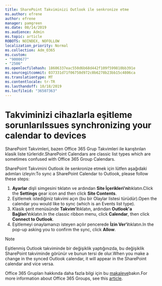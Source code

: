```yaml
---
title: SharePoint Takviminizi Outlook ile senkronize etme
ms.author: efrene
author: efrene
manager: pamgreen
ms.date: 08/14/2019
ms.audience: Admin
ms.topic: article
ROBOTS: NOINDEX, NOFOLLOW
localization_priority: Normal
ms.collection: Adm_O365
ms.custom:
- "9000677"
- "2586"
ms.openlocfilehash: 18606337eac550d6b68d442f109f599810bb391e
ms.sourcegitcommit: 037331d71f06750d972c0b6278b23bb15c4806ca
ms.translationtype: MT
ms.contentlocale: tr-TR
ms.lasthandoff: 10/18/2019
ms.locfileid: "36507363"
---
```

# <a name="issues-synchronizing-your-calendar-to-devices"></a><span data-ttu-id="9e2a8-102">Takviminizi cihazlarla eşitleme sorunları</span><span class="sxs-lookup"><span data-stu-id="9e2a8-102">Issues synchronizing your calendar to devices</span></span>

<span data-ttu-id="9e2a8-103">SharePoint Takvimleri, bazen Office 365 Grup Takvimleri ile karıştırılan klasik liste türleridir.</span><span class="sxs-lookup"><span data-stu-id="9e2a8-103">SharePoint Calendars are classic list types which are sometimes confused with Office 365 Group Calendars.</span></span>

<span data-ttu-id="9e2a8-104">SharePoint Takvimini Outlook ile senkronize etmek için lütfen aşağıdaki adımları izleyin:</span><span class="sxs-lookup"><span data-stu-id="9e2a8-104">To sync a SharePoint Calendar to Outlook, please follow these steps:</span></span>

1. <span data-ttu-id="9e2a8-105">**Ayarlar** dişli simgesini tıklatın ve ardından **Site İçerikleri'ni**tıklatın.</span><span class="sxs-lookup"><span data-stu-id="9e2a8-105">Click the **Settings** gear icon and then click **Site Contents**.</span></span>
2. <span data-ttu-id="9e2a8-106">Eşitlemek istediğiniz takvimi açın (bu bir Olaylar listesi türüdür).</span><span class="sxs-lookup"><span data-stu-id="9e2a8-106">Open the calendar you would like to sync (which is an Events list type).</span></span>
3. <span data-ttu-id="9e2a8-107">Klasik şerit menüsünde **Takvim'i**tıklatın, ardından **Outlook'a Bağlan'ı**tıklatın.</span><span class="sxs-lookup"><span data-stu-id="9e2a8-107">In the classic ribbon menu, click **Calendar**, then click **Connect to Outlook**.</span></span>
4. <span data-ttu-id="9e2a8-108">Eşitlemeyi onaylamanızı isteyen açılır pencerede **İzin Ver'i**tıklatın.</span><span class="sxs-lookup"><span data-stu-id="9e2a8-108">In the pop-up asking you to confirm the sync, click **Allow**.</span></span>

>[!Note]
> <span data-ttu-id="9e2a8-109">Eşitlenmiş Outlook takviminde bir değişiklik yaptığınızda, bu değişiklik SharePoint takviminde görünür ve bunun tersi de olur.</span><span class="sxs-lookup"><span data-stu-id="9e2a8-109">When you make a change in the synced Outlook calendar, it will appear in the SharePoint calendar and vice versa.</span></span>

<span data-ttu-id="9e2a8-110">Office 365 Grupları hakkında daha fazla bilgi için bu [makaleye](https://support.office.com/article/Learn-about-Office-365-groups-b565caa1-5c40-40ef-9915-60fdb2d97fa2)bakın.</span><span class="sxs-lookup"><span data-stu-id="9e2a8-110">For more information about Office 365 Groups, see this [article](https://support.office.com/article/Learn-about-Office-365-groups-b565caa1-5c40-40ef-9915-60fdb2d97fa2).</span></span>
